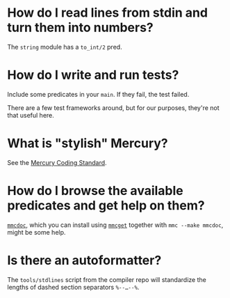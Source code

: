 # How do I read lines from stdin and turn them into numbers?

The `string` module has a `to_int/2` pred.

# How do I write and run tests?

Include some predicates in your `main`. If they fail, the test failed.

There are a few test frameworks around, but for our purposes, they're not that useful here.

# What is "stylish" Mercury?

See the [Mercury Coding Standard](https://www.mercurylang.org/development/developers/coding_standards.html).

# How do I browse the available predicates and get help on them?

[`mmcdoc`](https://github.com/jrfondren/mmc-doc), which you can install using [`mmcget`](https://mercury-in.space/packages/index.html) together with `mmc --make mmcdoc`, might be some help.

# Is there an autoformatter?

The `tools/stdlines` script from the compiler repo will standardize the lengths of dashed section separators `%--…--%`.
